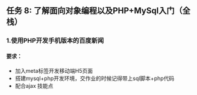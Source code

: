 ## 任务 8: 了解面向对象编程以及PHP+MySql入门（全栈）

### 1.使用PHP开发手机版本的百度新闻
#### 要求：
* 加入meta标签开发移动端H5页面
* 搭建mysql+php开发环境，交作业的时候记得带上sql脚本+php代码
* 配合ajax 技能点